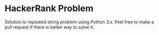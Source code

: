 # HackerRank Problem

Solution to repeated string problem using Python 3.x. 
Feel free to make a pull request if there is better way to solve it.